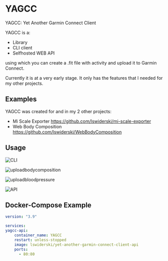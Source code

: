 # YAGCC
YAGCC: Yet Another Garmin Connect Client

YAGCC is a:
- Library
- CLI client
- Selfhosted WEB API
  
using which you can create a .fit file with activity and upload it to Garmin Connect.

Currently it is at a very early stage. It only has the features that I needed for my other projects.

## Examples
YAGCC was created for and in my 2 other projects:
- Mi Scale Exporter https://github.com/lswiderski/mi-scale-exporter
- Web Body Composition https://github.com/lswiderski/WebBodyComposition


## Usage

![CLI](https://github.com/lswiderski/yet-another-garmin-connect-client/blob/main/resources/img/yagcc.png?raw=true)

![uploadbodycomposition](https://github.com/lswiderski/yet-another-garmin-connect-client/blob/main/resources/img/uploadbodycomposition.png?raw=true)

![uploadbloodpressure](https://github.com/lswiderski/yet-another-garmin-connect-client/blob/main/resources/img/uploadbloodpressure.png?raw=true)

![API](https://github.com/lswiderski/yet-another-garmin-connect-client/blob/main/resources/img/api.png?raw=true)

## Docker-Compose Example
```yaml
version: "3.9"

services:
yagcc-api:
    container_name: YAGCC
    restart: unless-stopped
    image: lswiderski/yet-another-garmin-connect-client-api
    ports:
      - 80:80
```
